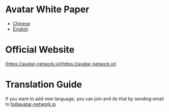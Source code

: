 # Avatar White Paper
- [Chinese](Avatar_Network_WhitePaper_CN.pdf)
- [English](Avatar_Network_WhitePaper_EN.pdf)

# Official Website
[https://avatar-network.io](https://avatar-network.io)

# Translation Guide

If you want to add new language, you can join and do that by sending email to hi@avatar-network.io
